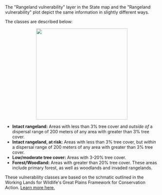 The "Rangeland vulnerability" layer in the State map and the "Rangeland vulnerability" plot depict the same information in slightly different ways. 

The classes are described below:  
  
<p align="center">
<img src="C:/Users/eric/Desktop/CountyForage/Assets/Vulnerability.png" width="300"/>  
</p>
  
* **Intact rangeland:** Areas with less than 3% tree cover and *outside of* a dispersal range of 200 meters of any area with greater than 3% tree cover.
* **Intact rangeland, at risk:** Areas with less than 3% tree cover, but *within* a dispersal range of 200 meters of any area with greater than 3% tree cover.
* **Low/moderate tree cover:** Areas with 3-20% tree cover.
* **Forest/Woodland:** Areas with greater than 20% tree cover. These areas include primary forest, as well as woodlands and invaded rangelands.

These vulnerability classes are based on the schmatic outlined in the Working Lands for Wildlife's Great Plains Framework for Conservation Action. <a href = 'https://wlfw.rangelands.app/assets/greatPlainsFramework.pdf#page=15'> Learn more here.</a>